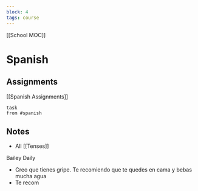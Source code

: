 ```yaml
---
block: 4
tags: course
---
```


[[School MOC]]
# Spanish


## Assignments
[[Spanish Assignments]]
```dataview
task
from #spanish 
```

## Notes
- All [[Tenses]]

Bailey Daily
- Creo que tienes gripe. Te recomiendo que te quedes en cama y bebas mucha agua
- Te recom
